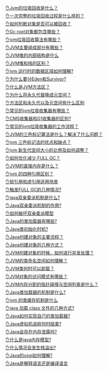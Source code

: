 [👌Jvm的垃圾回收是什么？](https://www.yuque.com/jingdianjichi/xyxdsi/tbxz4kekafkpf84d?view=doc_embed)<br />[👌一次完整的垃圾回收过程是什么样的？](https://www.yuque.com/jingdianjichi/xyxdsi/ekqel5c55t9uwwlk?view=doc_embed)<br />[👌如何判断对象是否可以被回收？](https://www.yuque.com/jingdianjichi/xyxdsi/fhaz2kp1srgzx0d6?view=doc_embed)<br />[👌Gc root对象都包含哪些？](https://www.yuque.com/jingdianjichi/xyxdsi/sid6ac14ps3yg6pl?view=doc_embed)<br />[👌jvm垃圾回收算法有哪些？](https://www.yuque.com/jingdianjichi/xyxdsi/svw7q7xc6zwp6gz3?view=doc_embed)<br />[👌JVM主要组成部分有哪些？](https://www.yuque.com/jingdianjichi/xyxdsi/aepvyqpgg2nlmgh4?view=doc_embed)<br />[👌JVM堆的内部结构是什么](https://www.yuque.com/jingdianjichi/xyxdsi/lxgkue6el46vs39h?view=doc_embed)<br />[👌JVM堆和栈的区别？](https://www.yuque.com/jingdianjichi/xyxdsi/yaez9hzl0zd4hspc?view=doc_embed)<br />[👌jvm 运行时的数据区域如何理解?](https://www.yuque.com/jingdianjichi/xyxdsi/lq96p70epgghevqw?view=doc_embed)<br />[👌为什么要分Eden和Survivor?](https://www.yuque.com/jingdianjichi/xyxdsi/kuk6qgft2uiksa5o?view=doc_embed)<br />[👌什么是JVM方法区？](https://www.yuque.com/jingdianjichi/xyxdsi/cflnmypdgxagk9bv?view=doc_embed)<br />[👌为什么将永久代替换成元空间？](https://www.yuque.com/jingdianjichi/xyxdsi/gprd4uo5hqvdlt3s?view=doc_embed)<br />[👌方法区和永久代以及元空间有什么区别](https://www.yuque.com/jingdianjichi/xyxdsi/fe43uiiufedluh46?view=doc_embed)<br />[👌常见的jvm垃圾收集器有哪些？](https://www.yuque.com/jingdianjichi/xyxdsi/egh06uhgxadlmgm6?view=doc_embed)<br />[👌CMS收集器和G1收集器的区别?](https://www.yuque.com/jingdianjichi/xyxdsi/ipzx18fag3lemy9b?view=doc_embed)<br />[👌常见的jvm垃圾收集器的工作流程？](https://www.yuque.com/jingdianjichi/xyxdsi/ekoadgowfzv87oyw?view=doc_embed)<br />[👌JVM的三色标记算法是什么？解决了什么问题？](https://www.yuque.com/jingdianjichi/xyxdsi/cf83y4ktfuei8e8i?view=doc_embed)<br />[👌jvm 三色标记法的优点和缺点？](https://www.yuque.com/jingdianjichi/xyxdsi/ns1g1iiqdeuyy2w8?view=doc_embed)<br />[👌jvm 新生代空间大小的比例及如何调整？](https://www.yuque.com/jingdianjichi/xyxdsi/qd6qd8z80xv9420a?view=doc_embed)<br />[👌如何优化减少 FULL GC？](https://www.yuque.com/jingdianjichi/xyxdsi/lvirszxntkhf0k3x?view=doc_embed)<br />[👌JVM的直接内存是什么？](https://www.yuque.com/jingdianjichi/xyxdsi/foc8d6a9to7on1og?view=doc_embed)<br />[👌jvm 的四种引用区别？](https://www.yuque.com/jingdianjichi/xyxdsi/md36d26b0m16hnwz?view=doc_embed)<br />[👌软引用和虚引用适用场景](https://www.yuque.com/jingdianjichi/xyxdsi/ishdzhn86c2lpsyy?view=doc_embed)<br />[👌触发FULL GC的几种情况?](https://www.yuque.com/jingdianjichi/xyxdsi/an23xrvzlbdeon05?view=doc_embed)<br />[👌java双亲委派机制是什么?](https://www.yuque.com/jingdianjichi/xyxdsi/ub18gwipo8zvlfvv?view=doc_embed)<br />[👌Java双亲委派机制的作用?](https://www.yuque.com/jingdianjichi/xyxdsi/voavcxiwf8t5q9gp?view=doc_embed)<br />[👌如何破坏双亲委派模型](https://www.yuque.com/jingdianjichi/xyxdsi/ah9nt60u84kuo1hd?view=doc_embed)<br />[👌Java的类加载器有哪些?](https://www.yuque.com/jingdianjichi/xyxdsi/aldxe3g9bqszh1eh?view=doc_embed)<br />[👌Java类初始化时机?](https://www.yuque.com/jingdianjichi/xyxdsi/sgoeqsdmoegf04fh?view=doc_embed)<br />[👌Java创建对象的主要流程？](https://www.yuque.com/jingdianjichi/xyxdsi/kidgh7dxp0evmua0?view=doc_embed)<br />[👌Java创建对象的几种方式？](https://www.yuque.com/jingdianjichi/xyxdsi/tvvfmywsxrst29o6?view=doc_embed)<br />[👌JVM创建对象的时候，如何进行并发处理？](https://www.yuque.com/jingdianjichi/xyxdsi/axufsn8pg1lk7no3?view=doc_embed)<br />[👌JVM的类命名空间如何理解？](https://www.yuque.com/jingdianjichi/xyxdsi/fenszfhd3vruroif?view=doc_embed)<br />[👌JVM类何时可以卸载？](https://www.yuque.com/jingdianjichi/xyxdsi/coaafr40zk7gg2qg?view=doc_embed)<br />[👌JVM对象的访问模式有哪些？](https://www.yuque.com/jingdianjichi/xyxdsi/qdgp4gwitac4fd2h?view=doc_embed)<br />[👌JVM内存分配的指针碰撞与空闲列表是什么？](https://www.yuque.com/jingdianjichi/xyxdsi/huc0ybzeaoxwbocc?view=doc_embed)<br />[👌Java类加载器的机制是什么?](https://www.yuque.com/jingdianjichi/xyxdsi/cxpaqp1v7ogkbhdp?view=doc_embed)<br />[👌jvm 的类缓存机制是什么](https://www.yuque.com/jingdianjichi/xyxdsi/eprurevprddu46iz?view=doc_embed)<br />[👌java 加载 class 文件的几种方式?](https://www.yuque.com/jingdianjichi/xyxdsi/nwtgb29i9c1h5ezs?view=doc_embed)<br />[👌Java如何实现自己的类加载器?](https://www.yuque.com/jingdianjichi/xyxdsi/ozvali7yh1etmbeo?view=doc_embed)<br />[👌Java虚拟机进程何时结束?](https://www.yuque.com/jingdianjichi/xyxdsi/upmvmrhihb6yg7of?view=doc_embed)<br />[👌Java会存在内存泄露吗?](https://www.yuque.com/jingdianjichi/xyxdsi/kxoukbg66qeelmc6?view=doc_embed)<br />[👌什么是java内存模型?](https://www.yuque.com/jingdianjichi/xyxdsi/msaugo4wikby0odl?view=doc_embed)<br />[👌什么情况会发生栈溢出?](https://www.yuque.com/jingdianjichi/xyxdsi/ymiwhhat4umau8lp?view=doc_embed)<br />[👌Java的osgi如何理解?](https://www.yuque.com/jingdianjichi/xyxdsi/vu33oa1wzgu4gydg?view=doc_embed)<br />[👌Java是解释语言还是编译语言](https://www.yuque.com/jingdianjichi/xyxdsi/dl7k6gr4fedzl3un?view=doc_embed)
